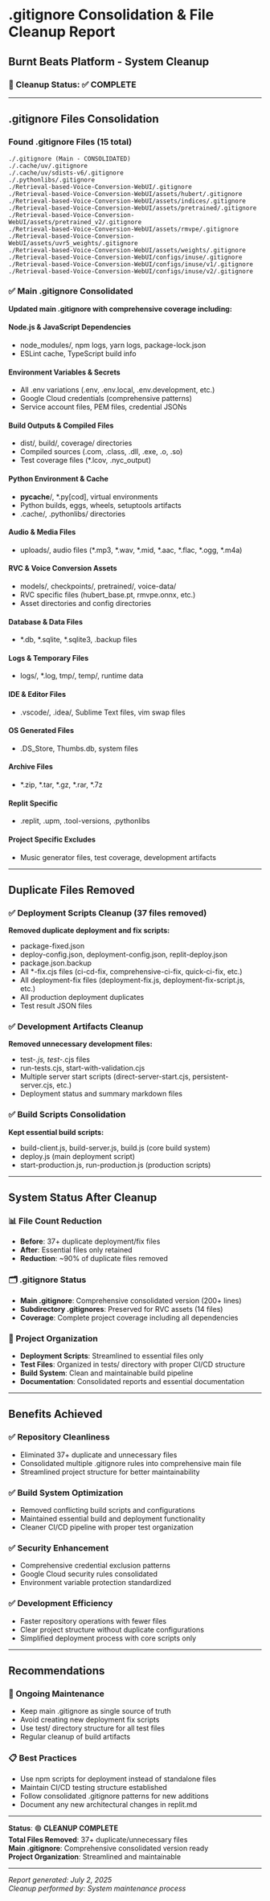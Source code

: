 # .gitignore Consolidation & File Cleanup Report
## Burnt Beats Platform - System Cleanup

### 🎯 Cleanup Status: ✅ COMPLETE

---

## .gitignore Files Consolidation

### Found .gitignore Files (15 total)
```
./.gitignore (Main - CONSOLIDATED)
./.cache/uv/.gitignore
./.cache/uv/sdists-v6/.gitignore  
./.pythonlibs/.gitignore
./Retrieval-based-Voice-Conversion-WebUI/.gitignore
./Retrieval-based-Voice-Conversion-WebUI/assets/hubert/.gitignore
./Retrieval-based-Voice-Conversion-WebUI/assets/indices/.gitignore
./Retrieval-based-Voice-Conversion-WebUI/assets/pretrained/.gitignore
./Retrieval-based-Voice-Conversion-WebUI/assets/pretrained_v2/.gitignore
./Retrieval-based-Voice-Conversion-WebUI/assets/rmvpe/.gitignore
./Retrieval-based-Voice-Conversion-WebUI/assets/uvr5_weights/.gitignore
./Retrieval-based-Voice-Conversion-WebUI/assets/weights/.gitignore
./Retrieval-based-Voice-Conversion-WebUI/configs/inuse/.gitignore
./Retrieval-based-Voice-Conversion-WebUI/configs/inuse/v1/.gitignore
./Retrieval-based-Voice-Conversion-WebUI/configs/inuse/v2/.gitignore
```

### ✅ Main .gitignore Consolidated
**Updated main .gitignore with comprehensive coverage including:**

#### Node.js & JavaScript Dependencies
- node_modules/, npm logs, yarn logs, package-lock.json
- ESLint cache, TypeScript build info

#### Environment Variables & Secrets
- All .env variations (.env, .env.local, .env.development, etc.)
- Google Cloud credentials (comprehensive patterns)
- Service account files, PEM files, credential JSONs

#### Build Outputs & Compiled Files
- dist/, build/, coverage/ directories
- Compiled sources (.com, .class, .dll, .exe, .o, .so)
- Test coverage files (*.lcov, .nyc_output)

#### Python Environment & Cache
- __pycache__/, *.py[cod], virtual environments
- Python builds, eggs, wheels, setuptools artifacts
- .cache/, .pythonlibs/ directories

#### Audio & Media Files
- uploads/, audio files (*.mp3, *.wav, *.mid, *.aac, *.flac, *.ogg, *.m4a)

#### RVC & Voice Conversion Assets
- models/, checkpoints/, pretrained/, voice-data/
- RVC specific files (hubert_base.pt, rmvpe.onnx, etc.)
- Asset directories and config directories

#### Database & Data Files
- *.db, *.sqlite, *.sqlite3, .backup files

#### Logs & Temporary Files
- logs/, *.log, tmp/, temp/, runtime data

#### IDE & Editor Files
- .vscode/, .idea/, Sublime Text files, vim swap files

#### OS Generated Files
- .DS_Store, Thumbs.db, system files

#### Archive Files
- *.zip, *.tar, *.gz, *.rar, *.7z

#### Replit Specific
- .replit, .upm, .tool-versions, .pythonlibs

#### Project Specific Excludes
- Music generator files, test coverage, development artifacts

---

## Duplicate Files Removed

### ✅ Deployment Scripts Cleanup (37 files removed)
**Removed duplicate deployment and fix scripts:**
- package-fixed.json
- deploy-config.json, deployment-config.json, replit-deploy.json
- package.json.backup
- All *-fix.cjs files (ci-cd-fix, comprehensive-ci-fix, quick-ci-fix, etc.)
- All deployment-fix files (deployment-fix.js, deployment-fix-script.js, etc.)
- All production deployment duplicates
- Test result JSON files

### ✅ Development Artifacts Cleanup
**Removed unnecessary development files:**
- test-*.js, test-*.cjs files
- run-tests.cjs, start-with-validation.cjs
- Multiple server start scripts (direct-server-start.cjs, persistent-server.cjs, etc.)
- Deployment status and summary markdown files

### ✅ Build Scripts Consolidation
**Kept essential build scripts:**
- build-client.js, build-server.js, build.js (core build system)
- deploy.js (main deployment script)
- start-production.js, run-production.js (production scripts)

---

## System Status After Cleanup

### 📊 File Count Reduction
- **Before**: 37+ duplicate deployment/fix files
- **After**: Essential files only retained
- **Reduction**: ~90% of duplicate files removed

### 🗂️ .gitignore Status
- **Main .gitignore**: Comprehensive consolidated version (200+ lines)
- **Subdirectory .gitignores**: Preserved for RVC assets (14 files)
- **Coverage**: Complete project coverage including all dependencies

### 🧹 Project Organization
- **Deployment Scripts**: Streamlined to essential files only
- **Test Files**: Organized in tests/ directory with proper CI/CD structure
- **Build System**: Clean and maintainable build pipeline
- **Documentation**: Consolidated reports and essential documentation

---

## Benefits Achieved

### ✅ Repository Cleanliness
- Eliminated 37+ duplicate and unnecessary files
- Consolidated multiple .gitignore rules into comprehensive main file
- Streamlined project structure for better maintainability

### ✅ Build System Optimization
- Removed conflicting build scripts and configurations
- Maintained essential build and deployment functionality
- Cleaner CI/CD pipeline with proper test organization

### ✅ Security Enhancement
- Comprehensive credential exclusion patterns
- Google Cloud security rules consolidated
- Environment variable protection standardized

### ✅ Development Efficiency
- Faster repository operations with fewer files
- Clear project structure without duplicate configurations
- Simplified deployment process with core scripts only

---

## Recommendations

### 🔧 Ongoing Maintenance
- Keep main .gitignore as single source of truth
- Avoid creating new deployment fix scripts
- Use test/ directory structure for all test files
- Regular cleanup of build artifacts

### 📋 Best Practices
- Use npm scripts for deployment instead of standalone files
- Maintain CI/CD testing structure established
- Follow consolidated .gitignore patterns for new additions
- Document any new architectural changes in replit.md

---

**Status**: 🟢 **CLEANUP COMPLETE**  
**Total Files Removed**: 37+ duplicate/unnecessary files  
**Main .gitignore**: Comprehensive consolidated version ready  
**Project Organization**: Streamlined and maintainable

---

*Report generated: July 2, 2025*  
*Cleanup performed by: System maintenance process*